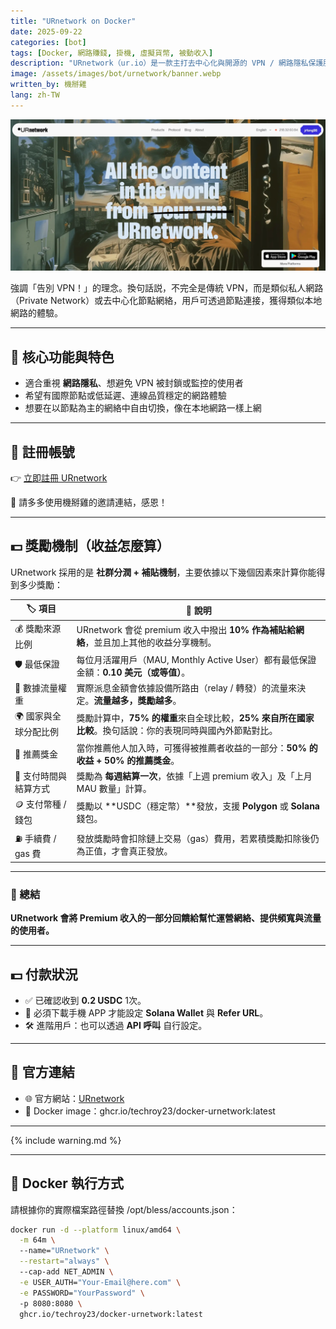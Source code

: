 ```yaml
---
title: "URnetwork on Docker"
date: 2025-09-22
categories: [bot]
tags: [Docker, 網路賺錢, 掛機, 虛擬貨幣, 被動收入]
description: "URnetwork（ur.io）是一款主打去中心化與開源的 VPN / 網路隱私保護服務，致力於讓使用者與節點比率低、連線品質高，打造如本地網路體驗。"
image: /assets/images/bot/urnetwork/banner.webp
written_by: 機掰雞
lang: zh-TW
---
```


![URnetwork 封面圖](/assets/images/bot/urnetwork/banner.webp)

強調「告別 VPN！」的理念。換句話説，不完全是傳統 VPN，而是類似私人網路（Private Network）或去中心化節點網絡，用戶可透過節點連接，獲得類似本地網路的體驗。

---

## 🧠 核心功能與特色

- 適合重視 **網路隱私**、想避免 VPN 被封鎖或監控的使用者
- 希望有國際節點或低延遲、連線品質穩定的網路體驗
- 想要在以節點為主的網絡中自由切換，像在本地網路一樣上網

---

## 📝 註冊帳號

👉 [立即註冊 URnetwork](https://ur.io/c?bonus=2AV5EX)

🎉 請多多使用機掰雞的邀請連結，感恩！

---
## 💵 獎勵機制（收益怎麼算）

URnetwork 採用的是 **社群分潤 + 補貼機制**，主要依據以下幾個因素來計算你能得到多少獎勵：

| 🏷️ 項目 | 📌 說明 |
|---------|--------|
| 💰 獎勵來源比例 | URnetwork 會從 premium 收入中撥出 **10% 作為補貼給網絡**，並且加上其他的收益分享機制。 |
| 🛡️ 最低保證 | 每位月活躍用戶（MAU, Monthly Active User）都有最低保證金額：**0.10 美元（或等值）**。 |
| 📡 數據流量權重 | 實際派息金額會依據設備所路由（relay / 轉發）的流量來決定。**流量越多，獎勵越多**。 |
| 🌍 國家與全球分配比例 | 獎勵計算中，**75% 的權重**來自全球比較，**25% 來自所在國家比較**。換句話說：你的表現同時與國內外節點對比。 |
| 👥 推薦獎金 | 當你推薦他人加入時，可獲得被推薦者收益的一部分：**50% 的收益 + 50% 的推薦獎金**。 |
| 📆 支付時間與結算方式 | 獎勵為 **每週結算一次**，依據「上週 premium 收入」及「上月 MAU 數量」計算。 |
| 🪙 支付幣種 / 錢包 | 獎勵以 **USDC（穩定幣）**發放，支援 **Polygon** 或 **Solana** 錢包。 |
| ⛽ 手續費 / gas 費 | 發放獎勵時會扣除鏈上交易（gas）費用，若累積獎勵扣除後仍為正值，才會真正發放。 |

---

### 📌 總結
**URnetwork 會將 Premium 收入的一部分回饋給幫忙運營網絡、提供頻寬與流量的使用者。**

---

## 💵 付款狀況
- ✅ 已確認收到 **0.2 USDC** 1次。
- 📱 必須下載手機 APP 才能設定 **Solana Wallet** 與 **Refer URL**。
- 🛠️ 進階用戶：也可以透過 **API 呼叫** 自行設定。
---

## 🔗 官方連結

- 🌐 官方網站：[URnetwork](https://ur.io/)
- 🐳 Docker image：ghcr.io/techroy23/docker-urnetwork:latest  

---

{% include warning.md %}

---

## 🐳 Docker 執行方式
請根據你的實際檔案路徑替換 /opt/bless/accounts.json：

```bash
docker run -d --platform linux/amd64 \
  -m 64m \ 
  --name="URnetwork" \
  --restart="always" \  
  --cap-add NET_ADMIN \
  -e USER_AUTH="Your-Email@here.com" \
  -e PASSWORD="YourPassword" \    
  -p 8080:8080 \
  ghcr.io/techroy23/docker-urnetwork:latest  
```

